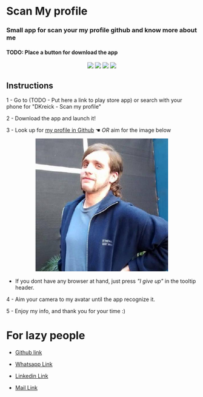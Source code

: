 # Scan My profile

### Small app for scan your my profile github and know more about me

#### TODO: Place a button for download the app

<p align="center"><img src="https://img.shields.io/badge/Version-2018.2.17-brightgreen.svg"/> <img src="https://img.shields.io/badge/Status-In development-yellow.svg"/> <img src="https://img.shields.io/badge/Contribuitors-Welcome-blue.svg"/> <img src="https://img.shields.io/badge/Build Version-1.0-orange.svg"/></p> 


## Instructions 

1 - Go to (TODO - Put here a link to play store app) or search with your phone for "DKreick - Scan my profile"  

2 - Download the app and launch it!

3 - Look up for [my profile in Github](https://github.com/Dkreick) ☚ *OR* aim for the image below

<p align="center">
  <img src="https://github.com/Dkreick/Scan-My-Profile/blob/master/Scan%20My%20Profile/Assets/Assets/Images/ProfileImage.jpeg" width="350" height="350" title="hover text">
</p>

* If you dont have any browser at hand, just press *"I give up"* in the tooltip header.

4 - Aim your camera to my avatar until the app recognize it.

5 - Enjoy my info, and thank you for your time :)

# For lazy people

* [Github link](https://github.com/Dkreick)

* [Whatsapp Link](https://wa.me/541133302076)

* [Linkedin Link](https://www.linkedin.com/in/damiankreick/)

* [Mail Link](mailto:damian.kreick@email.com )
